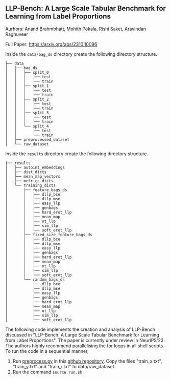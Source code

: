 ## LLP-Bench: A Large Scale Tabular Benchmark for Learning from Label Proportions

Aurhors: Anand Brahmbhatt, Mohith Pokala, Rishi Saket, Aravindan Raghuveer  


Full Paper: https://arxiv.org/abs/2310.10096  


Inside the ```data/bag_ds``` directory create the following directory structure.

```
├── data
│   ├── bag_ds
│   │   ├── split_0
│   │   │   ├── test
│   │   │   └── train
│   │   ├── split_1
│   │   │   ├── test
│   │   │   └── train
│   │   ├── split_2
│   │   │   ├── test
│   │   │   └── train
│   │   ├── split_3
│   │   │   ├── test
│   │   │   └── train
│   │   └── split_4
│   │       ├── test
│   │       └── train
│   ├── preprocessed_dataset
│   └── raw_dataset
```

Inside the ```results``` directory create the following directory structure.

```
├── results
│   ├── autoint_embeddings
│   ├── dist_dicts
│   ├── mean_map_vectors
│   ├── metrics_dicts
│   └── training_dicts
│       ├── feature_bags_ds
│       │   ├── dllp_bce
│       │   ├── dllp_mse
│       │   ├── easy_llp
│       │   ├── genbags
│       │   ├── hard_erot_llp
│       │   ├── mean_map
│       │   ├── ot_llp
│       │   ├── sim_llp
│       │   └── soft_erot_llp
│       ├── fixed_size_feature_bags_ds
│       │   ├── dllp_bce
│       │   ├── dllp_mse
│       │   ├── easy_llp
│       │   ├── genbags
│       │   ├── hard_erot_llp
│       │   ├── mean_map
│       │   ├── ot_llp
│       │   ├── sim_llp
│       │   └── soft_erot_llp
│       └── random_bags_ds
│           ├── dllp_bce
│           ├── dllp_mse
│           ├── easy_llp
│           ├── genbags
│           ├── hard_erot_llp
│           ├── mean_map
│           ├── ot_llp
│           ├── sim_llp
│           └── soft_erot_llp
```


The following code implements the creation and analysis of LLP-Bench discussed in "LLP-Bench: A Large Scale Tabular Benchmark for Learning from Label Proportions". The paper is currently under review in NeurIPS'23.
The authors highly recommend parallelising the for loops in all shell scripts. To run the code in a sequential manner, 
1. Run [preprocess.py](https://github.com/DeepGraphLearning/RecommenderSystems/blob/master/featureRec/data/Dataprocess/Criteo/preprocess.py) in this [github repository](https://github.com/DeepGraphLearning/RecommenderSystems/blob/master/featureRec/). Copy the files "train_x.txt", "train_y.txt" and "train_i.txt" to data/raw_dataset.
2. Run the command ```source run.sh ```

